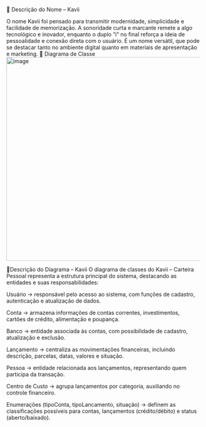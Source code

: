 
📌 Descrição do Nome – Kavii

O nome Kavii foi pensado para transmitir modernidade, simplicidade e facilidade de memorização. A sonoridade curta e marcante remete a algo tecnológico e inovador, enquanto o duplo “i” no final reforça a ideia de pessoalidade e conexão direta com o usuário. É um nome versátil, que pode se destacar tanto no ambiente digital quanto em materiais de apresentação e marketing.
📝 Diagrama de Classe
<img width="714" height="532" alt="image" src="https://github.com/user-attachments/assets/30697fc5-e63d-455d-b9e1-aa997dfc550c" />


📝Descrição do Diagrama – Kavii
O diagrama de classes do Kavii – Carteira Pessoal representa a estrutura principal do sistema, destacando as entidades e suas responsabilidades:

Usuário → responsável pelo acesso ao sistema, com funções de cadastro, autenticação e atualização de dados.

Conta → armazena informações de contas correntes, investimentos, cartões de crédito, alimentação e poupança.

Banco → entidade associada às contas, com possibilidade de cadastro, atualização e exclusão.

Lançamento → centraliza as movimentações financeiras, incluindo descrição, parcelas, datas, valores e situação.

Pessoa → entidade relacionada aos lançamentos, representando quem participa da transação.

Centro de Custo → agrupa lançamentos por categoria, auxiliando no controle financeiro.

Enumerações (tipoConta, tipoLancamento, situação) → definem as classificações possíveis para contas, lançamentos (crédito/débito) e status (aberto/baixado).
